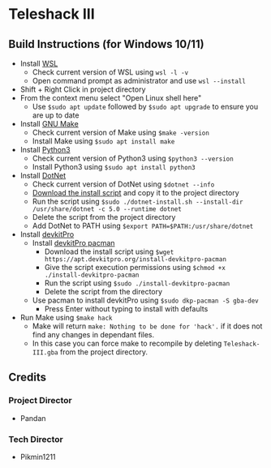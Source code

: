 
# Teleshack III

## Build Instructions (for Windows 10/11)

- Install [WSL](https://learn.microsoft.com/en-us/windows/wsl/install)
	- Check current version of WSL using ``wsl -l -v``
	- Open command prompt as administrator and use ``wsl --install``
- Shift + Right Click in project directory
- From the context menu select "Open Linux shell here"
	- Use ``$sudo apt update`` followed by ``$sudo apt upgrade`` to ensure you are up to date
- Install [GNU Make](https://www.gnu.org/software/make/)
	- Check current version of Make using ``$make -version``
	- Install Make using ``$sudo apt install make``
- Install [Python3](https://www.python.org/)
	- Check current version of Python3 using ``$python3 --version``
	- Install Python3 using ``$sudo apt install python3``
- Install [DotNet](https://dotnet.microsoft.com/en-us/)
	- Check current version of DotNet using ``$dotnet --info``
	- [Download the install script](https://dot.net/v1/dotnet-install.sh) and copy it to the project directory
	- Run the script using ``$sudo ./dotnet-install.sh --install-dir /usr/share/dotnet -c 5.0 --runtime dotnet``
	- Delete the script from the project directory
	- Add DotNet to PATH using ``$export PATH=$PATH:/usr/share/dotnet``
- Install [devkitPro](https://devkitpro.org/wiki/)
	- Install [devkitPro pacman](https://devkitpro.org/wiki/devkitPro_pacman)
		- Download the install script using ``$wget https://apt.devkitpro.org/install-devkitpro-pacman``
		- Give the script execution permissions using ``$chmod +x ./install-devkitpro-pacman``
		- Run the script using ``$sudo ./install-devkitpro-pacman``
		- Delete the script from the directory
	- Use pacman to install devkitPro using ``$sudo dkp-pacman -S gba-dev``
		- Press Enter without typing to install with defaults
- Run Make using ``$make hack``
	- Make will return ``make: Nothing to be done for 'hack'.`` if it does not find any changes in dependant files.
	- In this case you can force make to recompile by deleting ``Teleshack-III.gba`` from the project directory. 

## Credits

### Project Director
- Pandan

### Tech Director
- Pikmin1211
